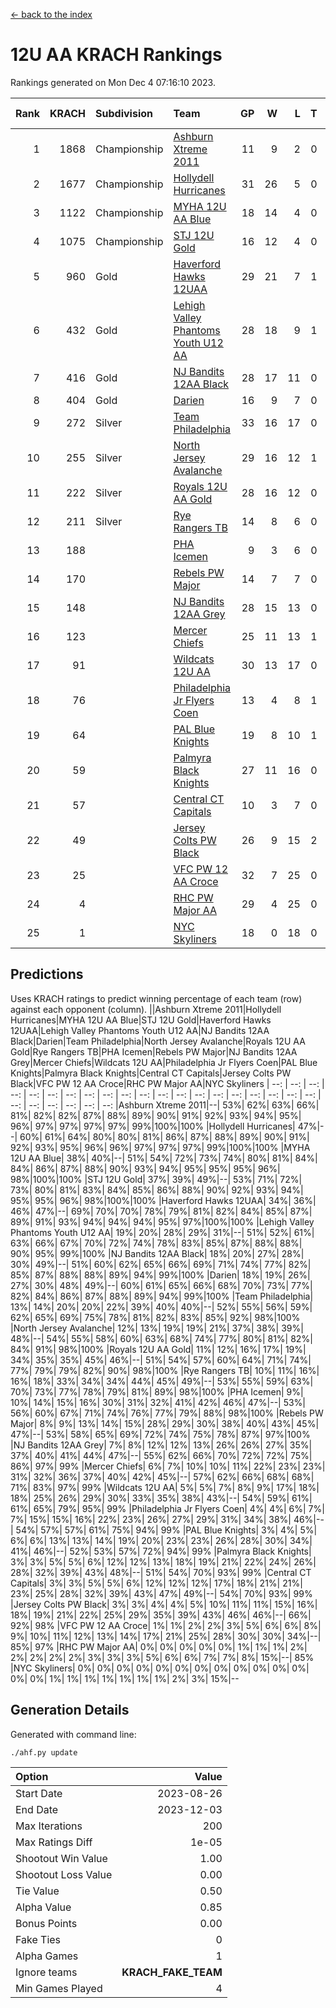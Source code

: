 [<- back to the index](readme.md)
# 12U AA KRACH Rankings
Rankings generated on Mon Dec  4 07:16:10 2023.

Rank|KRACH|Subdivision|Team|GP|W|L|T|OTW|OTL|SoS|Exp Wins|Win Diff
---:|---:|:---|:---|---:|---:|---:|---:|---:|---:|---:|---:|---:
1|1868|Championship|[Ashburn Xtreme 2011](https://gamesheetstats.com/seasons/3659/teams/141121/schedule)|11|9|2|0|0|0|505|9.8|-0.0
2|1677|Championship|[Hollydell Hurricanes](https://gamesheetstats.com/seasons/3659/teams/141133/schedule)|31|26|5|0|4|0|420|26.8|-0.0
3|1122|Championship|[MYHA 12U AA Blue](https://gamesheetstats.com/seasons/3659/teams/141123/schedule)|18|14|4|0|1|1|413|14.8|-0.0
4|1075|Championship|[STJ 12U Gold](https://gamesheetstats.com/seasons/3659/teams/141122/schedule)|16|12|4|0|1|0|459|12.8|-0.0
5|960|Gold|[Haverford Hawks 12UAA](https://gamesheetstats.com/seasons/3659/teams/141127/schedule)|29|21|7|1|2|2|474|22.3|-0.0
6|432|Gold|[Lehigh Valley Phantoms Youth U12 AA](https://gamesheetstats.com/seasons/3659/teams/141129/schedule)|28|18|9|1|0|0|412|19.4|0.0
7|416|Gold|[NJ Bandits 12AA Black](https://gamesheetstats.com/seasons/3659/teams/141126/schedule)|28|17|11|0|0|1|507|17.8|-0.0
8|404|Gold|[Darien](https://gamesheetstats.com/seasons/3659/teams/141125/schedule)|16|9|7|0|1|1|464|9.9|0.0
9|272|Silver|[Team Philadelphia](https://gamesheetstats.com/seasons/3659/teams/141128/schedule)|33|16|17|0|3|4|556|16.8|-0.0
10|255|Silver|[North Jersey Avalanche](https://gamesheetstats.com/seasons/3659/teams/141137/schedule)|29|16|12|1|1|2|301|17.4|0.0
11|222|Silver|[Royals 12U AA Gold](https://gamesheetstats.com/seasons/3659/teams/141142/schedule)|28|16|12|0|3|1|332|16.9|0.0
12|211|Silver|[Rye Rangers TB](https://gamesheetstats.com/seasons/3659/teams/141140/schedule)|14|8|6|0|1|1|214|8.9|0.0
13|188||[PHA Icemen](https://gamesheetstats.com/seasons/3659/teams/141145/schedule)|9|3|6|0|0|0|558|3.8|-0.0
14|170||[Rebels PW Major](https://gamesheetstats.com/seasons/3659/teams/141138/schedule)|14|7|7|0|1|0|203|7.9|0.0
15|148||[NJ Bandits 12AA Grey](https://gamesheetstats.com/seasons/3659/teams/141134/schedule)|28|15|13|0|1|1|268|15.9|0.0
16|123||[Mercer Chiefs](https://gamesheetstats.com/seasons/3659/teams/141135/schedule)|25|11|13|1|1|3|289|12.4|0.0
17|91||[Wildcats 12U AA](https://gamesheetstats.com/seasons/3659/teams/141136/schedule)|30|13|17|0|0|0|385|13.9|0.0
18|76||[Philadelphia Jr Flyers Coen](https://gamesheetstats.com/seasons/3659/teams/141143/schedule)|13|4|8|1|0|0|453|5.4|0.0
19|64||[PAL Blue Knights](https://gamesheetstats.com/seasons/3659/teams/141139/schedule)|19|8|10|1|0|1|135|9.4|0.0
20|59||[Palmyra Black Knights](https://gamesheetstats.com/seasons/3659/teams/141130/schedule)|27|11|16|0|1|1|362|11.9|0.0
21|57||[Central CT Capitals](https://gamesheetstats.com/seasons/3659/teams/141124/schedule)|10|3|7|0|0|2|355|3.9|0.0
22|49||[Jersey Colts PW Black](https://gamesheetstats.com/seasons/3659/teams/141141/schedule)|26|9|15|2|1|0|179|10.9|0.0
23|25||[VFC PW 12 AA Croce](https://gamesheetstats.com/seasons/3659/teams/141131/schedule)|32|7|25|0|1|2|497|7.9|0.0
24|4||[RHC PW Major AA](https://gamesheetstats.com/seasons/3659/teams/141132/schedule)|29|4|25|0|0|0|236|4.9|0.0
25|1||[NYC Skyliners](https://gamesheetstats.com/seasons/3659/teams/141144/schedule)|18|0|18|0|0|0|130|0.9|0.0

## Predictions
Uses KRACH ratings to predict winning percentage of each team (row) against each opponent (column).
||Ashburn Xtreme 2011|Hollydell Hurricanes|MYHA 12U AA Blue|STJ 12U Gold|Haverford Hawks 12UAA|Lehigh Valley Phantoms Youth U12 AA|NJ Bandits 12AA Black|Darien|Team Philadelphia|North Jersey Avalanche|Royals 12U AA Gold|Rye Rangers TB|PHA Icemen|Rebels PW Major|NJ Bandits 12AA Grey|Mercer Chiefs|Wildcats 12U AA|Philadelphia Jr Flyers Coen|PAL Blue Knights|Palmyra Black Knights|Central CT Capitals|Jersey Colts PW Black|VFC PW 12 AA Croce|RHC PW Major AA|NYC Skyliners
| --: | --: | --: | --: | --: | --: | --: | --: | --: | --: | --: | --: | --: | --: | --: | --: | --: | --: | --: | --: | --: | --: | --: | --: | --: | --: 
|Ashburn Xtreme 2011|--| 53%| 62%| 63%| 66%| 81%| 82%| 82%| 87%| 88%| 89%| 90%| 91%| 92%| 93%| 94%| 95%| 96%| 97%| 97%| 97%| 97%| 99%|100%|100%
|Hollydell Hurricanes| 47%|--| 60%| 61%| 64%| 80%| 80%| 81%| 86%| 87%| 88%| 89%| 90%| 91%| 92%| 93%| 95%| 96%| 96%| 97%| 97%| 97%| 99%|100%|100%
|MYHA 12U AA Blue| 38%| 40%|--| 51%| 54%| 72%| 73%| 74%| 80%| 81%| 84%| 84%| 86%| 87%| 88%| 90%| 93%| 94%| 95%| 95%| 95%| 96%| 98%|100%|100%
|STJ 12U Gold| 37%| 39%| 49%|--| 53%| 71%| 72%| 73%| 80%| 81%| 83%| 84%| 85%| 86%| 88%| 90%| 92%| 93%| 94%| 95%| 95%| 96%| 98%|100%|100%
|Haverford Hawks 12UAA| 34%| 36%| 46%| 47%|--| 69%| 70%| 70%| 78%| 79%| 81%| 82%| 84%| 85%| 87%| 89%| 91%| 93%| 94%| 94%| 94%| 95%| 97%|100%|100%
|Lehigh Valley Phantoms Youth U12 AA| 19%| 20%| 28%| 29%| 31%|--| 51%| 52%| 61%| 63%| 66%| 67%| 70%| 72%| 74%| 78%| 83%| 85%| 87%| 88%| 88%| 90%| 95%| 99%|100%
|NJ Bandits 12AA Black| 18%| 20%| 27%| 28%| 30%| 49%|--| 51%| 60%| 62%| 65%| 66%| 69%| 71%| 74%| 77%| 82%| 85%| 87%| 88%| 88%| 89%| 94%| 99%|100%
|Darien| 18%| 19%| 26%| 27%| 30%| 48%| 49%|--| 60%| 61%| 65%| 66%| 68%| 70%| 73%| 77%| 82%| 84%| 86%| 87%| 88%| 89%| 94%| 99%|100%
|Team Philadelphia| 13%| 14%| 20%| 20%| 22%| 39%| 40%| 40%|--| 52%| 55%| 56%| 59%| 62%| 65%| 69%| 75%| 78%| 81%| 82%| 83%| 85%| 92%| 98%|100%
|North Jersey Avalanche| 12%| 13%| 19%| 19%| 21%| 37%| 38%| 39%| 48%|--| 54%| 55%| 58%| 60%| 63%| 68%| 74%| 77%| 80%| 81%| 82%| 84%| 91%| 98%|100%
|Royals 12U AA Gold| 11%| 12%| 16%| 17%| 19%| 34%| 35%| 35%| 45%| 46%|--| 51%| 54%| 57%| 60%| 64%| 71%| 74%| 77%| 79%| 79%| 82%| 90%| 98%|100%
|Rye Rangers TB| 10%| 11%| 16%| 16%| 18%| 33%| 34%| 34%| 44%| 45%| 49%|--| 53%| 55%| 59%| 63%| 70%| 73%| 77%| 78%| 79%| 81%| 89%| 98%|100%
|PHA Icemen|  9%| 10%| 14%| 15%| 16%| 30%| 31%| 32%| 41%| 42%| 46%| 47%|--| 53%| 56%| 60%| 67%| 71%| 74%| 76%| 77%| 79%| 88%| 98%|100%
|Rebels PW Major|  8%|  9%| 13%| 14%| 15%| 28%| 29%| 30%| 38%| 40%| 43%| 45%| 47%|--| 53%| 58%| 65%| 69%| 72%| 74%| 75%| 78%| 87%| 97%|100%
|NJ Bandits 12AA Grey|  7%|  8%| 12%| 12%| 13%| 26%| 26%| 27%| 35%| 37%| 40%| 41%| 44%| 47%|--| 55%| 62%| 66%| 70%| 72%| 72%| 75%| 86%| 97%| 99%
|Mercer Chiefs|  6%|  7%| 10%| 10%| 11%| 22%| 23%| 23%| 31%| 32%| 36%| 37%| 40%| 42%| 45%|--| 57%| 62%| 66%| 68%| 68%| 71%| 83%| 97%| 99%
|Wildcats 12U AA|  5%|  5%|  7%|  8%|  9%| 17%| 18%| 18%| 25%| 26%| 29%| 30%| 33%| 35%| 38%| 43%|--| 54%| 59%| 61%| 61%| 65%| 79%| 95%| 99%
|Philadelphia Jr Flyers Coen|  4%|  4%|  6%|  7%|  7%| 15%| 15%| 16%| 22%| 23%| 26%| 27%| 29%| 31%| 34%| 38%| 46%|--| 54%| 57%| 57%| 61%| 75%| 94%| 99%
|PAL Blue Knights|  3%|  4%|  5%|  6%|  6%| 13%| 13%| 14%| 19%| 20%| 23%| 23%| 26%| 28%| 30%| 34%| 41%| 46%|--| 52%| 53%| 57%| 72%| 94%| 99%
|Palmyra Black Knights|  3%|  3%|  5%|  5%|  6%| 12%| 12%| 13%| 18%| 19%| 21%| 22%| 24%| 26%| 28%| 32%| 39%| 43%| 48%|--| 51%| 54%| 70%| 93%| 99%
|Central CT Capitals|  3%|  3%|  5%|  5%|  6%| 12%| 12%| 12%| 17%| 18%| 21%| 21%| 23%| 25%| 28%| 32%| 39%| 43%| 47%| 49%|--| 54%| 70%| 93%| 99%
|Jersey Colts PW Black|  3%|  3%|  4%|  4%|  5%| 10%| 11%| 11%| 15%| 16%| 18%| 19%| 21%| 22%| 25%| 29%| 35%| 39%| 43%| 46%| 46%|--| 66%| 92%| 98%
|VFC PW 12 AA Croce|  1%|  1%|  2%|  2%|  3%|  5%|  6%|  6%|  8%|  9%| 10%| 11%| 12%| 13%| 14%| 17%| 21%| 25%| 28%| 30%| 30%| 34%|--| 85%| 97%
|RHC PW Major AA|  0%|  0%|  0%|  0%|  0%|  1%|  1%|  1%|  2%|  2%|  2%|  2%|  2%|  3%|  3%|  3%|  5%|  6%|  6%|  7%|  7%|  8%| 15%|--| 85%
|NYC Skyliners|  0%|  0%|  0%|  0%|  0%|  0%|  0%|  0%|  0%|  0%|  0%|  0%|  0%|  0%|  1%|  1%|  1%|  1%|  1%|  1%|  1%|  2%|  3%| 15%|--

## Generation Details

Generated with command line:
```
./ahf.py update
```

| Option | Value |
| :----- | ----: |
| Start Date | 2023-08-26 |
| End Date | 2023-12-03 |
| Max Iterations | 200 |
| Max Ratings Diff | 1e-05 |
| Shootout Win Value | 1.00 |
| Shootout Loss Value | 0.00 |
| Tie Value | 0.50 |
| Alpha Value | 0.85 |
| Bonus Points | 0.00 |
| Fake Ties | 0 |
| Alpha Games | 1 |
| Ignore teams | __KRACH_FAKE_TEAM__ |
| Min Games Played | 4 |

